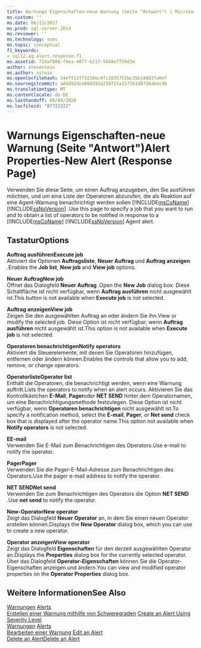```yaml
---
title: Warnungs Eigenschaften-neue Warnung (Seite "Antwort") | Microsoft-Dokumentation
ms.custom: ''
ms.date: 06/13/2017
ms.prod: sql-server-2014
ms.reviewer: ''
ms.technology: ssms
ms.topic: conceptual
f1_keywords:
- sql12.ag.alert.response.f1
ms.assetid: 72daf008-f9ea-4077-b217-5048e7759d3e
author: stevestein
ms.author: sstein
ms.openlocfilehash: 34e7f11ff3210ec4fc1835751bc35b140d3fa0ef
ms.sourcegitcommit: ad4d92dce894592a259721a1571b1d8736abacdb
ms.translationtype: MT
ms.contentlocale: de-DE
ms.lasthandoff: 08/04/2020
ms.locfileid: "87722222"
---
```

# <a name="alert-properties-new-alert-response-page"></a><span data-ttu-id="8e0df-102">Warnungs Eigenschaften-neue Warnung (Seite "Antwort")</span><span class="sxs-lookup"><span data-stu-id="8e0df-102">Alert Properties-New Alert (Response Page)</span></span>
  <span data-ttu-id="8e0df-103">Verwenden Sie diese Seite, um einen Auftrag anzugeben, den Sie ausführen möchten, und um eine Liste der Operatoren abzurufen, die als Reaktion auf eine Agent-Warnung benachrichtigt werden sollen [!INCLUDE[msCoName](../../includes/msconame-md.md)] [!INCLUDE[ssNoVersion](../../includes/ssnoversion-md.md)] .</span><span class="sxs-lookup"><span data-stu-id="8e0df-103">Use this page to specify a job that you want to run and to obtain a list of operators to be notified in response to a [!INCLUDE[msCoName](../../includes/msconame-md.md)] [!INCLUDE[ssNoVersion](../../includes/ssnoversion-md.md)] Agent alert.</span></span>  
  
## <a name="options"></a><span data-ttu-id="8e0df-104">Tastatur</span><span class="sxs-lookup"><span data-stu-id="8e0df-104">Options</span></span>  
 <span data-ttu-id="8e0df-105">**Auftrag ausführen**</span><span class="sxs-lookup"><span data-stu-id="8e0df-105">**Execute job**</span></span>  
 <span data-ttu-id="8e0df-106">Aktiviert die Optionen **Auftragsliste**, **Neuer Auftrag** und **Auftrag anzeigen** .</span><span class="sxs-lookup"><span data-stu-id="8e0df-106">Enables the **Job list**, **New job** and **View job** options.</span></span>  
  
 <span data-ttu-id="8e0df-107">**Neuer Auftrag**</span><span class="sxs-lookup"><span data-stu-id="8e0df-107">**New job**</span></span>  
 <span data-ttu-id="8e0df-108">Öffnet das Dialogfeld **Neuer Auftrag** .</span><span class="sxs-lookup"><span data-stu-id="8e0df-108">Open the **New Job** dialog box.</span></span> <span data-ttu-id="8e0df-109">Diese Schaltfläche ist nicht verfügbar, wenn **Auftrag ausführen** nicht ausgewählt ist.</span><span class="sxs-lookup"><span data-stu-id="8e0df-109">This button is not available when **Execute job** is not selected.</span></span>  
  
 <span data-ttu-id="8e0df-110">**Auftrag anzeigen**</span><span class="sxs-lookup"><span data-stu-id="8e0df-110">**View job**</span></span>  
 <span data-ttu-id="8e0df-111">Zeigen Sie den ausgewählten Auftrag an oder ändern Sie ihn.</span><span class="sxs-lookup"><span data-stu-id="8e0df-111">View or modify the selected job.</span></span> <span data-ttu-id="8e0df-112">Diese Option ist nicht verfügbar, wenn **Auftrag ausführen** nicht ausgewählt ist.</span><span class="sxs-lookup"><span data-stu-id="8e0df-112">This option is not available when **Execute job** is not selected.</span></span>  
  
 <span data-ttu-id="8e0df-113">**Operatoren benachrichtigen**</span><span class="sxs-lookup"><span data-stu-id="8e0df-113">**Notify operators**</span></span>  
 <span data-ttu-id="8e0df-114">Aktiviert die Steuerelemente, mit denen Sie Operatoren hinzufügen, entfernen oder ändern können.</span><span class="sxs-lookup"><span data-stu-id="8e0df-114">Enables the controls that allow you to add, remove, or change operators.</span></span>  
  
 <span data-ttu-id="8e0df-115">**Operatorliste**</span><span class="sxs-lookup"><span data-stu-id="8e0df-115">**Operator list**</span></span>  
 <span data-ttu-id="8e0df-116">Enthält die Operatoren, die benachrichtigt werden, wenn eine Warnung auftritt.</span><span class="sxs-lookup"><span data-stu-id="8e0df-116">Lists the operators to notify when an alert occurs.</span></span> <span data-ttu-id="8e0df-117">Aktivieren Sie das Kontrollkästchen **E-Mail**, **Pager**oder **NET SEND** hinter dem Operatornamen, um eine Benachrichtigungsmethode festzulegen. Diese Option ist nicht verfügbar, wenn **Operatoren benachrichtigen** nicht ausgewählt ist.</span><span class="sxs-lookup"><span data-stu-id="8e0df-117">To specify a notification method, select the **E-mail**, **Pager**, or **Net send** check box that is displayed after the operator name.This option not available when **Notify operators** is not selected.</span></span>  
  
 <span data-ttu-id="8e0df-118">**E**</span><span class="sxs-lookup"><span data-stu-id="8e0df-118">**E-mail**</span></span>  
 <span data-ttu-id="8e0df-119">Verwenden Sie E-Mail zum Benachrichtigen des Operators.</span><span class="sxs-lookup"><span data-stu-id="8e0df-119">Use e-mail to notify the operator.</span></span>  
  
 <span data-ttu-id="8e0df-120">**Pager**</span><span class="sxs-lookup"><span data-stu-id="8e0df-120">**Pager**</span></span>  
 <span data-ttu-id="8e0df-121">Verwenden Sie die Pager-E-Mail-Adresse zum Benachrichtigen des Operators.</span><span class="sxs-lookup"><span data-stu-id="8e0df-121">Use the pager e-mail address to notify the operator.</span></span>  
  
 <span data-ttu-id="8e0df-122">**NET SEND**</span><span class="sxs-lookup"><span data-stu-id="8e0df-122">**Net send**</span></span>  
 <span data-ttu-id="8e0df-123">Verwenden Sie zum Benachrichtigen des Operators die Option **NET SEND** .</span><span class="sxs-lookup"><span data-stu-id="8e0df-123">Use **net send** to notify the operator.</span></span>  
  
 <span data-ttu-id="8e0df-124">**New-Operator**</span><span class="sxs-lookup"><span data-stu-id="8e0df-124">**New operator**</span></span>  
 <span data-ttu-id="8e0df-125">Zeigt das Dialogfeld **Neuer Operator** an, in dem Sie einen neuen Operator erstellen können.</span><span class="sxs-lookup"><span data-stu-id="8e0df-125">Displays the **New Operator** dialog box, which you can use to create a new operator.</span></span>  
  
 <span data-ttu-id="8e0df-126">**Operator anzeigen**</span><span class="sxs-lookup"><span data-stu-id="8e0df-126">**View operator**</span></span>  
 <span data-ttu-id="8e0df-127">Zeigt das Dialogfeld **Eigenschaften** für den derzeit ausgewählten Operator an.</span><span class="sxs-lookup"><span data-stu-id="8e0df-127">Displays the **Properties** dialog box for the currently selected operator.</span></span> <span data-ttu-id="8e0df-128">Über das Dialogfeld **Operator-Eigenschaften** können Sie die Operator-Eigenschaften anzeigen und ändern.</span><span class="sxs-lookup"><span data-stu-id="8e0df-128">You can view and modified operator properties on the **Operator Properties** dialog box.</span></span>  
  
## <a name="see-also"></a><span data-ttu-id="8e0df-129">Weitere Informationen</span><span class="sxs-lookup"><span data-stu-id="8e0df-129">See Also</span></span>  
 <span data-ttu-id="8e0df-130">[Warnungen](alerts.md) </span><span class="sxs-lookup"><span data-stu-id="8e0df-130">[Alerts](alerts.md) </span></span>  
 <span data-ttu-id="8e0df-131">[Erstellen einer Warnung mithilfe von Schweregraden](create-an-alert-using-severity-level.md) </span><span class="sxs-lookup"><span data-stu-id="8e0df-131">[Create an Alert Using Severity Level](create-an-alert-using-severity-level.md) </span></span>  
 <span data-ttu-id="8e0df-132">[Warnungen](alerts.md) </span><span class="sxs-lookup"><span data-stu-id="8e0df-132">[Alerts](alerts.md) </span></span>  
 <span data-ttu-id="8e0df-133">[Bearbeiten einer Warnung](edit-an-alert.md) </span><span class="sxs-lookup"><span data-stu-id="8e0df-133">[Edit an Alert](edit-an-alert.md) </span></span>  
 [<span data-ttu-id="8e0df-134">Delete an Alert</span><span class="sxs-lookup"><span data-stu-id="8e0df-134">Delete an Alert</span></span>](delete-an-alert.md)  
  
  
